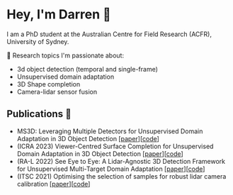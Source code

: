 # Hey, I'm Darren :wave:

I am a PhD student at the Australian Centre for Field Research (ACFR), University of Sydney. 

:mag_right: Research topics I'm passionate about:

- 3d object detection (temporal and single-frame)
- Unsupervised domain adaptation
- 3D Shape completion
- Camera-lidar sensor fusion 

## Publications :book:
- MS3D: Leveraging Multiple Detectors for Unsupervised Domain Adaptation in 3D Object Detection [[paper](https://arxiv.org/abs/2304.02431)][[code](https://github.com/darrenjkt/MS3D)]
- (ICRA 2023) Viewer-Centred Surface Completion for Unsupervised Domain Adaptation in 3D Object Detection [[paper](https://arxiv.org/abs/2209.06407)][[code](https://github.com/darrenjkt/SEE-VCN)]
- (RA-L 2022) See Eye to Eye: A Lidar-Agnostic 3D Detection Framework for Unsupervised Multi-Target Domain Adaptation [[paper](https://arxiv.org/abs/2111.09450)][[code](https://github.com/darrenjkt/SEE-MTDA)]
- (ITSC 2021) Optimising the selection of samples for robust lidar camera calibration [[paper](https://arxiv.org/abs/2103.12287)][[code](https://github.com/acfr/cam_lidar_calibration)]

<!--
**darrenjkt/darrenjkt** is a ✨ _special_ ✨ repository because its `README.md` (this file) appears on your GitHub profile.

Here are some ideas to get you started:

- 🔭 I’m currently researching Unsupervised Domain Adaptation for 3D object detection
- 🌱 I’m currently learning ...
- 👯 I’m looking to collaborate on ...
- 🤔 I’m looking for help with ...
- 💬 Ask me about ...
- 📫 How to reach me: ...
- 😄 Pronouns: ...
- ⚡ Fun fact: ...
-->

